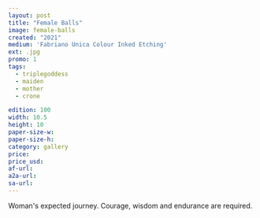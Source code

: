 ```yaml
---
layout: post
title: "Female Balls"
image: female-balls
created: "2021"
medium: 'Fabriano Unica Colour Inked Etching'
ext: .jpg
promo: 1
tags:
  - triplegoddess
  - maiden
  - mother
  - crone

edition: 100
width: 10.5
height: 10
paper-size-w: 
paper-size-h: 
category: gallery
price: 
price_usd: 
af-url: 
a2a-url:
sa-url: 
---
```


Woman's expected journey. Courage, wisdom and endurance are required.